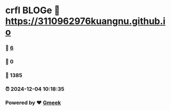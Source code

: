 # crfl BLOGe :link: https://3110962976kuangnu.github.io 
### :page_facing_up: [6](https://3110962976kuangnu.github.io/tag.html) 
### :speech_balloon: 0 
### :hibiscus: 1385 
### :alarm_clock: 2024-12-04 10:18:35 
### Powered by :heart: [Gmeek](https://github.com/Meekdai/Gmeek)
